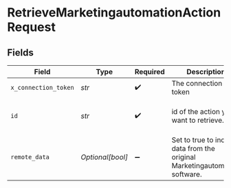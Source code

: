 # RetrieveMarketingautomationActionRequest


## Fields

| Field                                                                       | Type                                                                        | Required                                                                    | Description                                                                 | Example                                                                     |
| --------------------------------------------------------------------------- | --------------------------------------------------------------------------- | --------------------------------------------------------------------------- | --------------------------------------------------------------------------- | --------------------------------------------------------------------------- |
| `x_connection_token`                                                        | *str*                                                                       | :heavy_check_mark:                                                          | The connection token                                                        |                                                                             |
| `id`                                                                        | *str*                                                                       | :heavy_check_mark:                                                          | id of the action you want to retrieve.                                      | 801f9ede-c698-4e66-a7fc-48d19eebaa4f                                        |
| `remote_data`                                                               | *Optional[bool]*                                                            | :heavy_minus_sign:                                                          | Set to true to include data from the original Marketingautomation software. | false                                                                       |